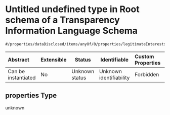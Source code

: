 # Untitled undefined type in Root schema of a Transparency Information Language Schema

```txt
#/properties/dataDisclosed/items/anyOf/0/properties/legitimateInterests/items/anyOf/0#/properties/dataDisclosed/items/anyOf/0/properties/legitimateInterests/items/anyOf/0/properties
```




| Abstract            | Extensible | Status         | Identifiable            | Custom Properties | Additional Properties | Access Restrictions | Defined In                                                           |
| :------------------ | ---------- | -------------- | ----------------------- | :---------------- | --------------------- | ------------------- | -------------------------------------------------------------------- |
| Can be instantiated | No         | Unknown status | Unknown identifiability | Forbidden         | Allowed               | none                | [tilt-schema.json\*](../out/tilt-schema.json "open original schema") |

## properties Type

unknown
